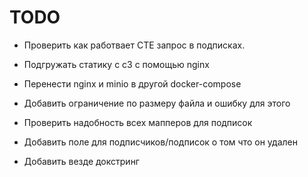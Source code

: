 <h1>TODO</h1>

- Проверить как работвает СТЕ запрос в подписках.

- Подгружать статику с с3 с помощью nginx

- Перенести nginx и minio в другой docker-compose

- Добавить ограничение по размеру файла и ошибку для этого

- Проверить надобность всех мапперов для подписок

- Добавить поле для подписчиков/подписок о том что он удален

- Добавить везде докстринг
